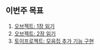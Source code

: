 ## 이번주 목표

1. [오브젝트: 1장 읽기](https://github.com/jwonyLee/objects-swift/pull/1)
2. [오브젝트: 2장 읽기](https://github.com/jwonyLee/objects-swift/pull/2)
3. [토이프로젝트: 모음집 추가 기능 구현](https://github.com/jwonyLee/BeepBeep/pull/19)